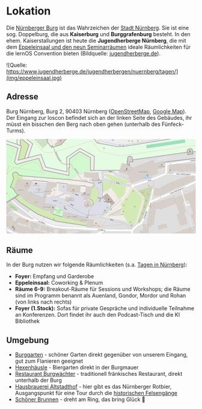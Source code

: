 # Lokation

Die [Nürnberger Burg](https://de.wikipedia.org/wiki/N%C3%BCrnberger_Burg) ist das Wahrzeichen der [Stadt Nürnberg](https://de.wikipedia.org/wiki/N%C3%BCrnberg). Sie ist eine sog. Doppelburg, die aus **Kaiserburg** und **Burggrafenburg** besteht. In den ehem. Kaiserstallungen ist heute die **Jugendherberge Nürnberg**, die mit dem [Eppeleinsaal und den neun Seminarräumen](https://www.jugendherberge.de/jugendherbergen/nuernberg/tagen/) ideale Räumlichkeiten für die lernOS Convention bieten (Bildquelle: [jugendherberge.de](https://www.jugendherberge.de/jugendherbergen/nuernberg/tagen/)).

![Quelle: https://www.jugendherberge.de/jugendherbergen/nuernberg/tagen/](img/eppeleinsaal.jpg)

## Adresse

Burg Nürnberg, Burg 2, 90403 Nürnberg ([OpenStreetMap](https://openstreetmap.de/karte/?zoom=19&lat=49.45794&lon=11.07699&layers=B00TT), [Google Map](https://maps.app.goo.gl/VuHSpyymTumF3mmG6)). Der Eingang zur loscon befindet sich an der linken Seite des Gebäudes, ihr müsst ein bisschen den Berg nach oben gehen (unterhalb des Fünfeck-Turms).

![](img/map-castle-nuremberg.png)

## Räume
In der Burg nutzen wir folgende Räumlichkeiten (s.a. [Tagen in Nürnberg](https://www.jugendherberge.de/jugendherbergen/nuernberg/tagen/)):

- **Foyer:** Empfang und Garderobe
- **Eppeleinsaal:** Coworking & Plenum
- **Räume 6-9:** Breakout-Räume für Sessions und Workshops; die Räume sind im Programm benannt als Auenland, Gondor, Mordor und Rohan (von links nach rechts)
- **Foyer (1.Stock):** Sofas für private Gespräche und individuelle Teilnahme an Konferenzen. Dort findet ihr auch den Podcast-Tisch und die KI Bibliothek

## Umgebung
- [Burggarten](https://www.kaiserburg-nuernberg.de/deutsch/garten/index.htm) - schöner Garten direkt gegenüber von unserem Eingang, gut zum Flanieren geeignet
- [Hexenhäusle](https://hexenhaeusle-nuernberg.com/) - Biergarten direkt in der Burgmauer
- [Restaurant Burgwächter](https://burgwaechter-nuernberg.de/) - traditionell fränkisches Restaurant, direkt unterhalb der Burg
- [Hausbrauerei Altstadthof](https://hausbrauerei-altstadthof.de/) - hier gibt es das Nürnberger Rotbier, Ausgangspunkt für eine Tour durch die [historischen Felsengänge](https://www.historische-felsengaenge.de/)
- [Schöner Brunnen](https://de.wikipedia.org/wiki/Sch%C3%B6ner_Brunnen_(N%C3%BCrnberg)) - dreht am Ring, das bring Glück 🤭